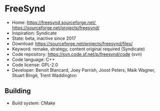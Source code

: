 # FreeSynd

- Home: https://freesynd.sourceforge.net/, https://sourceforge.net/projects/freesynd/
- Inspiration: Syndicate
- State: beta, inactive since 2017
- Download: https://sourceforge.net/projects/freesynd/files/
- Keyword: remake, strategy, content original required (Syndicate)
- Code repository: https://svn.code.sf.net/p/freesynd/code (svn)
- Code language: C++
- Code license: GPL-2.0
- Developer: Benoit Blancard, Joey Parrish, Joost Peters, Maik Wagner, Stuart Bingë, Trent Waddington

## Building

- Build system: CMake
